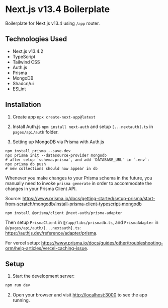 # Next.js v13.4 Boilerplate

Boilerplate for Next.js v13.4 using `/app` router.

## Technologies Used

- Next.js v13.4.2
- TypeScript
- Tailwind CSS
- Auth.js
- Prisma
- MongoDB
- Shadcn/ui
- ESLint

## Installation

1. Create app `npx create-next-app@latest`

2. Install Auth.js `npm install next-auth` and setup `[...nextauth].ts` in `pages/api/auth` folder.

3. Setting up MongoDB via Prisma with Auth.js

```
npm install prisma --save-dev
npx prisma init --datasource-provider mongodb
# after setup `schema.prisma`, and add `DATABASE_URL` in `.env`:
npx prisma db push
# new collections should now appear in db
```

Whenever you make changes to your Prisma schema in the future, you manually need to invoke `prisma generate` in order to accommodate the changes in your Prisma Client API.

Source: https://www.prisma.io/docs/getting-started/setup-prisma/start-from-scratch/mongodb/install-prisma-client-typescript-mongodb

```
npm install @prisma/client @next-auth/prisma-adapter
```

Then setup `PrismaClient` in `@/app/libs/prismadb.ts`, and `PrismaAdapter` in `@/pages/api/auth/[...nextauth].ts`: https://authjs.dev/reference/adapter/prisma.

For vercel setup: https://www.prisma.io/docs/guides/other/troubleshooting-orm/help-articles/vercel-caching-issue.

## Setup

1. Start the development server:

```bash
npm run dev
```

2. Open your browser and visit [http://localhost:3000](http://localhost:3000) to see the app running.
